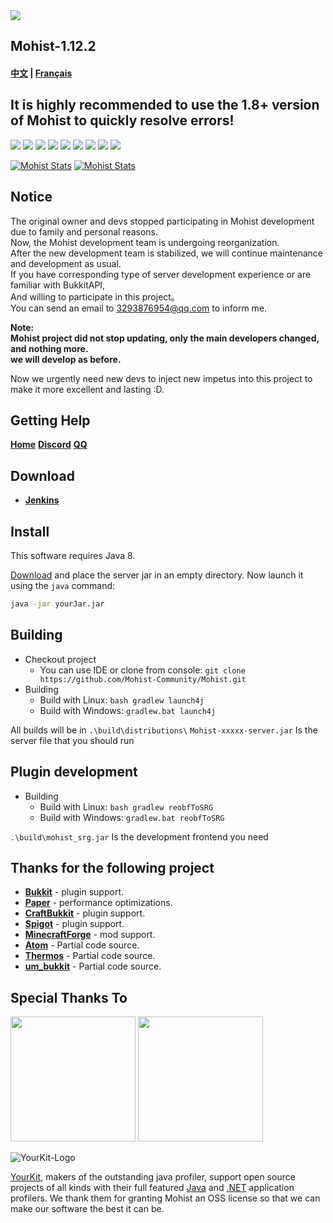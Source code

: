 <img src="https://i.loli.net/2020/02/28/vZRHJACadF7rgn5.png">

## Mohist-1.12.2
#### [中文](https://github.com/Mohist-Community/Mohist/blob/1.12.2/README-zh.md) | [Français](https://github.com/Mohist-Community/Mohist/blob/1.12.2/README-fr.md)

## It is highly recommended to use the 1.8+ version of Mohist to quickly resolve errors!

[![](https://ci.codemc.org/buildStatus/icon?job=Mohist-Community%2FMohist-1.12.2)](https://ci.codemc.org/job/Mohist-Community/job/Mohist-1.12.2/)
![](https://img.shields.io/github/stars/Mohist-Community/Mohist.svg?label=Stars)
![](https://img.shields.io/github/license/Mohist-Community/Mohist.svg)
[![](https://img.shields.io/badge/Forge-1.12.2--14.23.5.2854-brightgreen.svg?colorB=26303d)](http://files.minecraftforge.net/maven/net/minecraftforge/forge/index_1.12.2.html)
[![](https://img.shields.io/badge/Paper-1.12.2-brightgreen.svg?colorB=DC3340)](https://papermc.io/downloads#Paper-1.12)
![](https://img.shields.io/badge/AdoptOpenJDK-8u242-brightgreen.svg?colorB=469C00)
![](https://img.shields.io/badge/Gradle-5.6.4-brightgreen.svg?colorB=469C00)
[![](https://img.shields.io/bstats/servers/6762?label=bStats%20Button)](https://bstats.org/plugin/server-implementation/Mohist/6762)
[![](https://badges.crowdin.net/mohist/localized.svg)](https://crowdin.com/project/mohist)

[![Mohist Stats](https://bstats.org/signatures/server-implementation/Mohist.svg)](https://bstats.org/plugin/server-implementation/Mohist/6762)
[![Mohist Stats](https://bstats.org/signatures/bukkit/Mohist.svg)](https://bstats.org/plugin/bukkit/Mohist/3939)

Notice
------
The original owner and devs stopped participating in Mohist development due to family and personal reasons.  
Now, the Mohist development team is undergoing reorganization.  
After the new development team is stabilized, we will continue maintenance and development as usual.  
If you have corresponding type of server development experience or are familiar with BukkitAPI,  
And willing to participate in this project。  
You can send an email to 3293876954@qq.com to inform me.  
  
**Note:**  
**Mohist project did not stop updating, only the main developers changed, and nothing more.**  
**we will develop as before.**  
  
Now we urgently need new devs to inject new impetus into this project to make it more excellent and lasting :D.

Getting Help
------

   [**Home**](https://mohist.red/)
   [**Discord**](https://discord.gg/ZgXjHGd)
   [**QQ**](https://jq.qq.com/?_wv=1027&k=5YIRYnH)  
   
Download
------

* [**Jenkins**](https://ci.codemc.org/job/Mohist-Community/job/Mohist-1.12.2/)

Install
------

This software requires Java 8.

[Download](https://ci.codemc.org/job/Mohist-Community/job/Mohist-1.12.2/) and place the server jar in an empty directory. Now launch it using the `java` command:

```sh
java -jar yourJar.jar
```

Building
------

* Checkout project
  * You can use IDE or clone from console:
  `git clone https://github.com/Mohist-Community/Mohist.git`
* Building
  * Build with Linux:
  `bash gradlew launch4j`
  * Build with Windows:
  `gradlew.bat launch4j`

All builds will be in `.\build\distributions\`
`Mohist-xxxxx-server.jar` Is the server file that you should run

Plugin development
------

* Building
  * Build with Linux:
   `bash gradlew reobfToSRG`
  * Build with Windows:
   `gradlew.bat reobfToSRG`

`.\build\mohist_srg.jar` Is the development frontend you need

Thanks for the following project
------

* [**Bukkit**](https://hub.spigotmc.org/stash/scm/spigot/bukkit.git) - plugin support.
* [**Paper**](https://github.com/PaperMC/Paper.git) - performance optimizations.
* [**CraftBukkit**](https://hub.spigotmc.org/stash/scm/spigot/craftbukkit.git) - plugin support.
* [**Spigot**](https://hub.spigotmc.org/stash/scm/spigot/spigot.git) - plugin support.
* [**MinecraftForge**](https://github.com/MinecraftForge/MinecraftForge.git) - mod support.
* [**Atom**](https://gitlab.com/divinecode/atom/Atom.git) - Partial code source.
* [**Thermos**](https://github.com/CyberdyneCC/Thermos.git) - Partial code source.
* [**um_bukkit**](https://github.com/TechCatOther/um_bukkit.git) - Partial code source.

Special Thanks To
-------------

<a href="https://serverjars.com/"><img src="https://serverjars.com/assets/img/logo_white.svg" width="200"></a>
<a href="https://ci.codemc.io/"><img src="https://i.loli.net/2020/03/11/YNicj3PLkU5BZJT.png" width="200"></a>

![YourKit-Logo](https://www.yourkit.com/images/yklogo.png)

[YourKit](http://www.yourkit.com/), makers of the outstanding java profiler, support open source projects of all kinds with their full featured [Java](https://www.yourkit.com/java/profiler/index.jsp) and [.NET](https://www.yourkit.com/.net/profiler/index.jsp) application profilers. We thank them for granting Mohist an OSS license so that we can make our software the best it can be.
